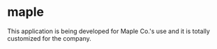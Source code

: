 # maple
This application is being developed for Maple Co.'s use and it is totally customized for the company. 
